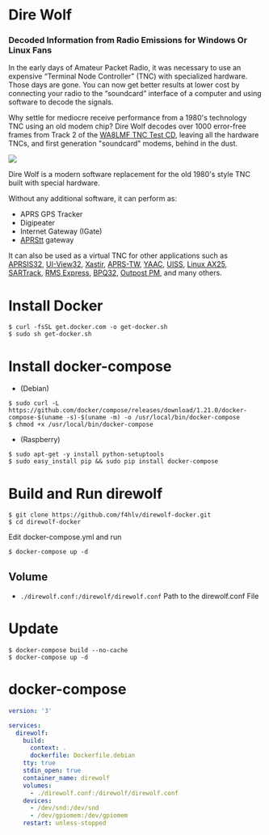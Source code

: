 # Dire Wolf #

### Decoded Information from Radio Emissions for Windows Or Linux Fans ###

In the early days of Amateur Packet Radio, it was necessary to use an expensive “Terminal Node Controller” (TNC) with specialized hardware.  Those days are gone.  You can now get better results at lower cost by connecting your radio to the “soundcard” interface of a computer and using software to decode the signals.

Why settle for mediocre receive performance from a 1980's technology  TNC using an old modem chip?   Dire Wolf decodes over 1000 error-free frames from Track 2 of the [WA8LMF TNC Test CD](https://github.com/wb2osz/direwolf/tree/dev/doc/WA8LMF-TNC-Test-CD-Results.pdf), leaving all the hardware TNCs, and first generation "soundcard" modems, behind in the dust.

![](tnc-test-cd-results.png)

 
Dire Wolf is a modern software replacement for the old 1980's style TNC built with special hardware.

Without any additional software, it can perform as:

 - APRS GPS Tracker
 - Digipeater
 - Internet Gateway (IGate)
- [APRStt](http://www.aprs.org/aprstt.html) gateway


It can also be used as a virtual TNC for other applications such as [APRSIS32](http://aprsisce.wikidot.com/), [UI-View32](http://www.ui-view.net/), [Xastir](http://xastir.org/index.php/Main_Page), [APRS-TW](http://aprstw.blandranch.net/), [YAAC](http://www.ka2ddo.org/ka2ddo/YAAC.html), [UISS](http://users.belgacom.net/hamradio/uiss.htm), [Linux AX25](http://www.linux-ax25.org/wiki/Main_Page), [SARTrack](http://www.sartrack.co.nz/index.html), [RMS Express](http://www.winlink.org/RMSExpress), [BPQ32](http://www.cantab.net/users/john.wiseman/Documents/BPQ32.html), [Outpost PM](http://www.outpostpm.org/), and many others.

# Install Docker
```console
$ curl -fsSL get.docker.com -o get-docker.sh
$ sudo sh get-docker.sh
```

# Install docker-compose
* (Debian)
```console
$ sudo curl -L https://github.com/docker/compose/releases/download/1.21.0/docker-compose-$(uname -s)-$(uname -m) -o /usr/local/bin/docker-compose
$ chmod +x /usr/local/bin/docker-compose
```

* (Raspberry)
```console
$ sudo apt-get -y install python-setuptools
$ sudo easy_install pip && sudo pip install docker-compose
```

# Build and Run direwolf
```console
$ git clone https://github.com/f4hlv/direwolf-docker.git
$ cd direwolf-docker
```
Edit docker-compose.yml and run
```console
$ docker-compose up -d
```
## Volume
- `./direwolf.conf:/direwolf/direwolf.conf` Path to the direwolf.conf File

# Update
```console
$ docker-compose build --no-cache
$ docker-compose up -d
```

# docker-compose
```yml
version: '3'

services:
  direwolf:
    build:
      context: .
      dockerfile: Dockerfile.debian
    tty: true
    stdin_open: true
    container_name: direwolf
    volumes:
      - ./direwolf.conf:/direwolf/direwolf.conf
    devices:
      - /dev/snd:/dev/snd
      - /dev/gpiomem:/dev/gpiomem
    restart: unless-stopped
```

